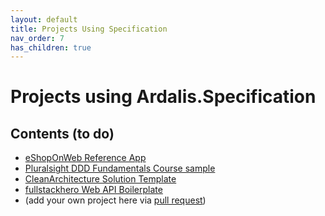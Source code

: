 ```yaml
---
layout: default
title: Projects Using Specification
nav_order: 7
has_children: true
---
```


# Projects using Ardalis.Specification

## Contents (to do)

- [eShopOnWeb Reference App](https://github.com/dotnet-architecture/eShopOnWeb)
- [Pluralsight DDD Fundamentals Course sample](https://github.com/ardalis/pluralsight-ddd-fundamentals)
- [CleanArchitecture Solution Template](https://github.com/ardalis/CleanArchitecture)
- [fullstackhero Web API Boilerplate](https://github.com/fullstackhero/dotnet-webapi-boilerplate)
- (add your own project here via [pull request](https://github.com/ardalis/Specification/pulls))
